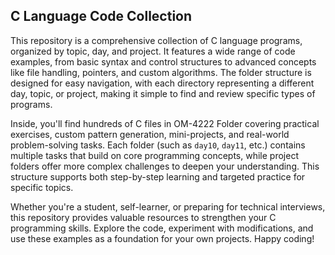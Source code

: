 ## C Language Code Collection

This repository is a comprehensive collection of C language programs, organized by topic, day, and project. It features a wide range of code examples, from basic syntax and control structures to advanced concepts like file handling, pointers, and custom algorithms. The folder structure is designed for easy navigation, with each directory representing a different day, topic, or project, making it simple to find and review specific types of programs.

Inside, you'll find hundreds of C files in OM-4222 Folder covering practical exercises, custom pattern generation, mini-projects, and real-world problem-solving tasks. Each folder (such as `day10`, `day11`, etc.) contains multiple tasks that build on core programming concepts, while project folders offer more complex challenges to deepen your understanding. This structure supports both step-by-step learning and targeted practice for specific topics.

Whether you're a student, self-learner, or preparing for technical interviews, this repository provides valuable resources to strengthen your C programming skills. Explore the code, experiment with modifications, and use these examples as a foundation for your own projects. Happy coding!
